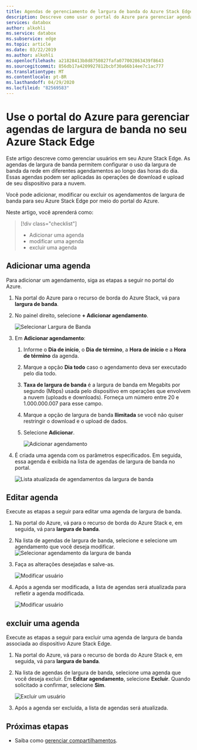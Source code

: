 ```yaml
---
title: Agendas de gerenciamento de largura de banda do Azure Stack Edge | Microsoft Docs
description: Descreve como usar o portal do Azure para gerenciar agendas de largura de banda em seu Azure Stack Edge.
services: databox
author: alkohli
ms.service: databox
ms.subservice: edge
ms.topic: article
ms.date: 03/22/2019
ms.author: alkohli
ms.openlocfilehash: a21828413b8d8750827fafa077002863439f8643
ms.sourcegitcommit: 856db17a4209927812bcbf30a66b14ee7c1ac777
ms.translationtype: MT
ms.contentlocale: pt-BR
ms.lasthandoff: 04/29/2020
ms.locfileid: "82569583"
---
```

# <a name="use-the-azure-portal-to-manage-bandwidth-schedules-on-your-azure-stack-edge"></a>Use o portal do Azure para gerenciar agendas de largura de banda no seu Azure Stack Edge  

Este artigo descreve como gerenciar usuários em seu Azure Stack Edge. As agendas de largura de banda permitem configurar o uso da largura de banda da rede em diferentes agendamentos ao longo das horas do dia. Essas agendas podem ser aplicadas às operações de download e upload de seu dispositivo para a nuvem.

Você pode adicionar, modificar ou excluir os agendamentos de largura de banda para seu Azure Stack Edge por meio do portal do Azure.

Neste artigo, você aprenderá como:

> [!div class="checklist"]
> * Adicionar uma agenda
> * modificar uma agenda
> * excluir uma agenda


## <a name="add-a-schedule"></a>Adicionar uma agenda

Para adicionar um agendamento, siga as etapas a seguir no portal do Azure.

1. Na portal do Azure para o recurso de borda do Azure Stack, vá para **largura de banda**.
2. No painel direito, selecione **+ Adicionar agendamento**.

    ![Selecionar Largura de Banda](media/azure-stack-edge-manage-bandwidth-schedules/add-schedule-1.png)

3. Em **Adicionar agendamento**: 

   1. Informe o **Dia de início**, o **Dia de término**, a **Hora de início** e a **Hora de término** da agenda.
   2. Marque a opção **Dia todo** caso o agendamento deva ser executado pelo dia todo.
   3. **Taxa de largura de banda** é a largura de banda em Megabits por segundo (Mbps) usada pelo dispositivo em operações que envolvem a nuvem (uploads e downloads). Forneça um número entre 20 e 1.000.000.007 para esse campo.
   4. Marque a opção de largura de banda **Ilimitada** se você não quiser restringir o download e o upload de dados.
   5. Selecione **Adicionar**.

      ![Adicionar agendamento](media/azure-stack-edge-manage-bandwidth-schedules/add-schedule-2.png)

3. É criada uma agenda com os parâmetros especificados. Em seguida, essa agenda é exibida na lista de agendas de largura de banda no portal.

    ![Lista atualizada de agendamentos da largura de banda](media/azure-stack-edge-manage-bandwidth-schedules/add-schedule-3.png)

## <a name="edit-schedule"></a>Editar agenda

Execute as etapas a seguir para editar uma agenda de largura de banda.

1. Na portal do Azure, vá para o recurso de borda do Azure Stack e, em seguida, vá para **largura de banda**. 
2. Na lista de agendas de largura de banda, selecione e selecione um agendamento que você deseja modificar.
    ![Selecionar agendamento da largura de banda](media/azure-stack-edge-manage-bandwidth-schedules/modify-schedule-1.png)

3. Faça as alterações desejadas e salve-as.

    ![Modificar usuário](media/azure-stack-edge-manage-bandwidth-schedules/modify-schedule-2.png)

4. Após a agenda ser modificada, a lista de agendas será atualizada para refletir a agenda modificada.

    ![Modificar usuário](media/azure-stack-edge-manage-bandwidth-schedules/modify-schedule-3.png)


## <a name="delete-a-schedule"></a>excluir uma agenda

Execute as etapas a seguir para excluir uma agenda de largura de banda associada ao dispositivo Azure Stack Edge.

1. Na portal do Azure, vá para o recurso de borda do Azure Stack e, em seguida, vá para **largura de banda**.  

2. Na lista de agendas de largura de banda, selecione uma agenda que você deseja excluir. Em **Editar agendamento**, selecione **Excluir**. Quando solicitado a confirmar, selecione **Sim**.

   ![Excluir um usuário](media/azure-stack-edge-manage-bandwidth-schedules/delete-schedule-2.png)

3. Após a agenda ser excluída, a lista de agendas será atualizada.


## <a name="next-steps"></a>Próximas etapas

- Saiba como [gerenciar compartilhamentos](azure-stack-edge-manage-shares.md).
